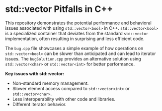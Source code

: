 # std::vector<bool> Pitfalls in C++

This repository demonstrates the potential performance and behavioral issues associated with using `std::vector<bool>` in C++.  `std::vector<bool>` is a specialized container that deviates from the standard `std::vector` implementation, often resulting in surprising and less efficient code.

The `bug.cpp` file showcases a simple example of how operations on `std::vector<bool>` can be slower than anticipated and can lead to iterator issues.  The `bugSolution.cpp` provides an alternative solution using `std::vector<char>` or `std::vector<int>` for better performance.

**Key issues with std::vector<bool>:**

* Non-standard memory management.
* Slower element access compared to `std::vector<int>` or `std::vector<char>`. 
* Less interoperability with other code and libraries.
* Different iterator behavior.